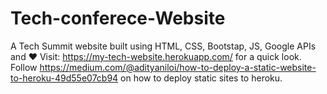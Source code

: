 # Tech-conferece-Website
A Tech Summit website built using HTML, CSS, Bootstap, JS, Google APIs and ❤️
Visit: https://my-tech-website.herokuapp.com/ for a quick look.
Follow https://medium.com/@adityaniloi/how-to-deploy-a-static-website-to-heroku-49d55e07cb94 on how to deploy static sites to heroku.
